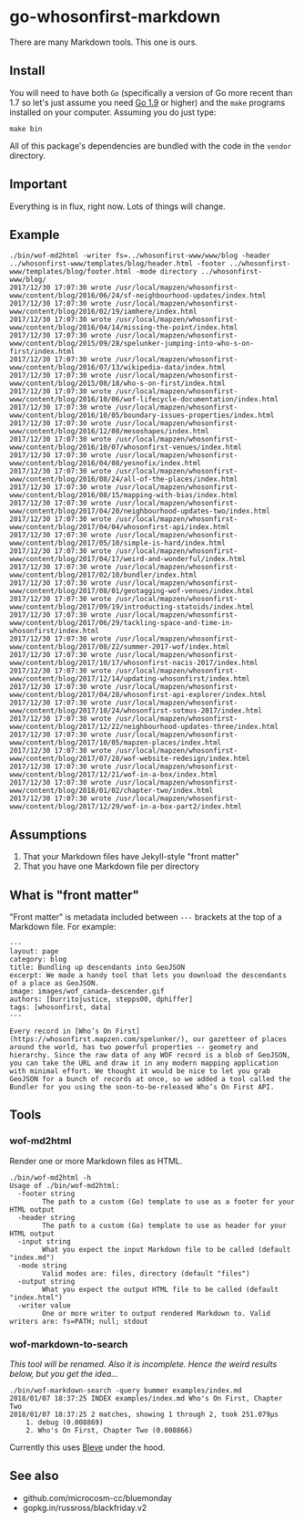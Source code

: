 # go-whosonfirst-markdown

There are many Markdown tools. This one is ours.

## Install

You will need to have both `Go` (specifically a version of Go more recent than 1.7 so let's just assume you need [Go 1.9](https://golang.org/dl/) or higher) and the `make` programs installed on your computer. Assuming you do just type:

```
make bin
```

All of this package's dependencies are bundled with the code in the `vendor` directory.

## Important

Everything is in flux, right now. Lots of things will change.

## Example

```
./bin/wof-md2html -writer fs=../whosonfirst-www/www/blog -header ../whosonfirst-www/templates/blog/header.html -footer ../whosonfirst-www/templates/blog/footer.html -mode directory ../whosonfirst-www/blog/
2017/12/30 17:07:30 wrote /usr/local/mapzen/whosonfirst-www/content/blog/2016/06/24/sf-neighbourhood-updates/index.html
2017/12/30 17:07:30 wrote /usr/local/mapzen/whosonfirst-www/content/blog/2016/02/19/iamhere/index.html
2017/12/30 17:07:30 wrote /usr/local/mapzen/whosonfirst-www/content/blog/2016/04/14/missing-the-point/index.html
2017/12/30 17:07:30 wrote /usr/local/mapzen/whosonfirst-www/content/blog/2015/09/28/spelunker-jumping-into-who-s-on-first/index.html
2017/12/30 17:07:30 wrote /usr/local/mapzen/whosonfirst-www/content/blog/2016/07/13/wikipedia-data/index.html
2017/12/30 17:07:30 wrote /usr/local/mapzen/whosonfirst-www/content/blog/2015/08/18/who-s-on-first/index.html
2017/12/30 17:07:30 wrote /usr/local/mapzen/whosonfirst-www/content/blog/2016/10/06/wof-lifecycle-documentation/index.html
2017/12/30 17:07:30 wrote /usr/local/mapzen/whosonfirst-www/content/blog/2016/10/05/boundary-issues-properties/index.html
2017/12/30 17:07:30 wrote /usr/local/mapzen/whosonfirst-www/content/blog/2016/12/08/mesoshapes/index.html
2017/12/30 17:07:30 wrote /usr/local/mapzen/whosonfirst-www/content/blog/2016/10/07/whosonfirst-venues/index.html
2017/12/30 17:07:30 wrote /usr/local/mapzen/whosonfirst-www/content/blog/2016/04/08/yesnofix/index.html
2017/12/30 17:07:30 wrote /usr/local/mapzen/whosonfirst-www/content/blog/2016/08/24/all-of-the-places/index.html
2017/12/30 17:07:30 wrote /usr/local/mapzen/whosonfirst-www/content/blog/2016/08/15/mapping-with-bias/index.html
2017/12/30 17:07:30 wrote /usr/local/mapzen/whosonfirst-www/content/blog/2017/04/20/neighbourhood-updates-two/index.html
2017/12/30 17:07:30 wrote /usr/local/mapzen/whosonfirst-www/content/blog/2017/04/04/whosonfirst-api/index.html
2017/12/30 17:07:30 wrote /usr/local/mapzen/whosonfirst-www/content/blog/2017/05/10/simple-is-hard/index.html
2017/12/30 17:07:30 wrote /usr/local/mapzen/whosonfirst-www/content/blog/2017/04/17/weird-and-wonderful/index.html
2017/12/30 17:07:30 wrote /usr/local/mapzen/whosonfirst-www/content/blog/2017/02/10/bundler/index.html
2017/12/30 17:07:30 wrote /usr/local/mapzen/whosonfirst-www/content/blog/2017/08/01/geotagging-wof-venues/index.html
2017/12/30 17:07:30 wrote /usr/local/mapzen/whosonfirst-www/content/blog/2017/09/19/introducting-statoids/index.html
2017/12/30 17:07:30 wrote /usr/local/mapzen/whosonfirst-www/content/blog/2017/06/29/tackling-space-and-time-in-whosonfirst/index.html
2017/12/30 17:07:30 wrote /usr/local/mapzen/whosonfirst-www/content/blog/2017/08/22/summer-2017-wof/index.html
2017/12/30 17:07:30 wrote /usr/local/mapzen/whosonfirst-www/content/blog/2017/10/17/whosonfirst-nacis-2017/index.html
2017/12/30 17:07:30 wrote /usr/local/mapzen/whosonfirst-www/content/blog/2017/12/14/updating-whosonfirst/index.html
2017/12/30 17:07:30 wrote /usr/local/mapzen/whosonfirst-www/content/blog/2017/04/28/whosonfirst-api-explorer/index.html
2017/12/30 17:07:30 wrote /usr/local/mapzen/whosonfirst-www/content/blog/2017/10/24/whosonfirst-sotmus-2017/index.html
2017/12/30 17:07:30 wrote /usr/local/mapzen/whosonfirst-www/content/blog/2017/12/22/neighbourhood-updates-three/index.html
2017/12/30 17:07:30 wrote /usr/local/mapzen/whosonfirst-www/content/blog/2017/10/05/mapzen-places/index.html
2017/12/30 17:07:30 wrote /usr/local/mapzen/whosonfirst-www/content/blog/2017/07/28/wof-website-redesign/index.html
2017/12/30 17:07:30 wrote /usr/local/mapzen/whosonfirst-www/content/blog/2017/12/21/wof-in-a-box/index.html
2017/12/30 17:07:30 wrote /usr/local/mapzen/whosonfirst-www/content/blog/2018/01/02/chapter-two/index.html
2017/12/30 17:07:30 wrote /usr/local/mapzen/whosonfirst-www/content/blog/2017/12/29/wof-in-a-box-part2/index.html
```

## Assumptions

1. That your Markdown files have Jekyll-style "front matter"
2. That you have one Markdown file per directory

## What is "front matter"

"Front matter" is metadata included between `---` brackets at the top of a Markdown file. For example:

```
---
layout: page
category: blog
title: Bundling up descendants into GeoJSON
excerpt: We made a handy tool that lets you download the descendants of a place as GeoJSON.
image: images/wof_canada-descender.gif
authors: [burritojustice, stepps00, dphiffer]
tags: [whosonfirst, data]
---

Every record in [Who’s On First](https://whosonfirst.mapzen.com/spelunker/), our gazetteer of places around the world, has two powerful properties -- geometry and hierarchy. Since the raw data of any WOF record is a blob of GeoJSON, you can take the URL and draw it in any modern mapping application with minimal effort. We thought it would be nice to let you grab GeoJSON for a bunch of records at once, so we added a tool called the Bundler for you using the soon-to-be-released Who’s On First API.
```

## Tools

### wof-md2html

Render one or more Markdown files as HTML.

```
./bin/wof-md2html -h
Usage of ./bin/wof-md2html:
  -footer string
    	The path to a custom (Go) template to use as a footer for your HTML output
  -header string
    	The path to a custom (Go) template to use as header for your HTML output
  -input string
    	What you expect the input Markdown file to be called (default "index.md")
  -mode string
    	Valid modes are: files, directory (default "files")
  -output string
    	What you expect the output HTML file to be called (default "index.html")
  -writer value
    	One or more writer to output rendered Markdown to. Valid writers are: fs=PATH; null; stdout
```

### wof-markdown-to-search

_This tool will be renamed. Also it is incomplete. Hence the weird results below, but you get the idea..._

```
./bin/wof-markdown-search -query bummer examples/index.md 
2018/01/07 18:37:25 INDEX examples/index.md Who's On First, Chapter Two
2018/01/07 18:37:25 2 matches, showing 1 through 2, took 251.079µs
    1. debug (0.008869)
    2. Who's On First, Chapter Two (0.008866)
```

Currently this uses [Bleve](https://github.com/blevesearch/bleve) under the hood.

## See also

* github.com/microcosm-cc/bluemonday
* gopkg.in/russross/blackfriday.v2
